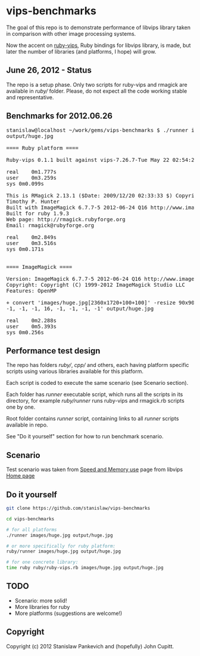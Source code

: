 # vips-benchmarks

The goal of this repo is to demonstrate performance of libvips library taken in comparison with other image processing systems.

Now the accent on [ruby-vips](https://github.com/jcupitt/ruby-vips), Ruby bindings for libvips library, is made, but later the number of libraries (and platforms, I hope) will grow.

## June 26, 2012 - Status

The repo is a setup phase. Only two scripts for ruby-vips and rmagick are available in _ruby/_ folder. Please, do not expect all the code working stable and representative.

## Benchmarks for 2012.06.26

<pre>
stanislaw@localhost ~/work/gems/vips-benchmarks $ ./runner images/huge.jpg 
output/huge.jpg 

==== Ruby platform ====

Ruby-vips 0.1.1 built against vips-7.26.7-Tue May 22 02:54:27 EEST 2012

real	0m1.777s
user	0m3.259s
sys	0m0.099s

This is RMagick 2.13.1 ($Date: 2009/12/20 02:33:33 $) Copyright (C) 2009 by 
Timothy P. Hunter
Built with ImageMagick 6.7.7-5 2012-06-24 Q16 http://www.imagemagick.org
Built for ruby 1.9.3
Web page: http://rmagick.rubyforge.org
Email: rmagick@rubyforge.org

real	0m2.849s
user	0m3.516s
sys	0m0.171s


==== ImageMagick ====

Version: ImageMagick 6.7.7-5 2012-06-24 Q16 http://www.imagemagick.org
Copyright: Copyright (C) 1999-2012 ImageMagick Studio LLC
Features: OpenMP    

+ convert 'images/huge.jpg[2360x1720+100+100]' -resize 90x90% -convolve '-1, 
-1, -1, -1, 16, -1, -1, -1, -1' output/huge.jpg

real	0m2.288s
user	0m5.393s
sys	0m0.256s
</pre>

## Performance test design

The repo has folders _ruby/_, _cpp/_ and others, each having platform
specific scripts using various libraries available for this platform.

Each script is coded to execute the same scenario (see Scenario
section).

Each folder has _runner_ executable script, which runs all the scripts
in its directory, for example _ruby/runner_ runs ruby-vips and
rmagick.rb scripts one by one.

Root folder contains _runner_ script, containing links to all _runner_
scripts available in repo.

See "Do it yourself" section for how to run benchmark scenario.

## Scenario

Test scenario was taken from [Speed and Memory use](http://www.vips.ecs.soton.ac.uk/index.php?title=Speed_and_Memory_Use) page from libvips [Home page](http://www.vips.ecs.soton.ac.uk/index.php?title=VIPS)

## Do it yourself

```bash
git clone https://github.com/stanislaw/vips-benchmarks

cd vips-benchmarks

# for all platforms
./runner images/huge.jpg output/huge.jpg

# or more specifically for ruby platform:
ruby/runner images/huge.jpg output/huge.jpg

# for one concrete library:
time ruby ruby/ruby-vips.rb images/huge.jpg output/huge.jpg
```

## TODO

* Scenario: more solid!
* More libraries for ruby
* More platforms (suggestions are welcome!)

## Copyright

Copyright (c) 2012 Stanislaw Pankevich and (hopefully) John Cupitt.
